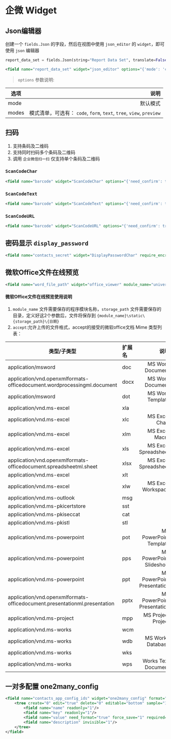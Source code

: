 # 企微 Widget

## Json编辑器

创建一个 `fields.Json` 的字段，然后在视图中使用 `json_editor` 的 `widget`，即可使用 `json` 编辑器
```python
report_data_set = fields.Json(string="Report Data Set", translate=False, help="Report Data Set.")
```
```xml
<field name="report_data_set" widget="json_editor" options="{'mode': 'code', 'modes':['code', 'form', 'text', 'tree', 'view', 'preview']}" force_save="1" readonly="1"/>
```
> `options` 参数说明:

| 选项|   说明 |
|----------|-----:|
|mode| 默认模式 |
|modes| 模式清单，可选有： `code`, `form`, `text`, `tree`, `view`, `preview`|

## 扫码
1. 支持条码及二维码
2. 支持同时扫码多个条码及二维码
3. 调用 `企业微信扫一扫` 仅支持单个条码及二维码

### `ScanCodeChar`
```xml
<field name="barcode" widget="ScanCodeChar" options="{'need_confirm': true, 'autoplay':true}" />
```

### `ScanCodeText`
```xml
<field name="barcode" widget="ScanCodeText" options="{'need_confirm': true, 'autoplay':true}" />
```

### `ScanCodeURL`
```xml
<field name="barcode" widget="ScanCodeURL" options="{'need_confirm': true, 'autoplay':true}" />
```

## 密码显示 `display_password`
```xml
<field name="contacts_secret" widget="DisplayPasswordChar" require_encryption="True" />
```

## 微软Office文件在线预览
```xml
<field name="word_file_path" widget="office_viewer" module_name="universities_management" storage_path="word" height="500" accept="application/msword,application/vnd.openxmlformats-officedocument.wordprocessingml.document"/>
```
#### 微软Office文件在线预览使用说明
1. `module_name` 文件需要保存的程序模块名称，`storage_path` 文件需要保存的目录，定义好这2个参数后，文件将保存到 `{module_name}\static\{storage_path}\{日期}`
2. `accept`:允许上传的文件格式，accept的接受的微软office文档 Mime 类型列表：

| 类型/子类型 | 扩展名 |  说明 |
|----------|:-------------|------:|
|application/msword	|doc | MS Word Document |
|application/vnd.openxmlformats-officedocument.wordprocessingml.document |docx | MS Word Document |
|application/msword	|dot | MS Word Template |
|application/vnd.ms-excel|	xla| |
|application/vnd.ms-excel|	xlc| MS Excel Chart|
|application/vnd.ms-excel|	xlm| MS Excel Macro|
|application/vnd.ms-excel|	xls| MS Excel Spreadsheet|
|application/vnd.openxmlformats-officedocument.spreadsheetml.sheet|	xlsx| MS Excel Spreadsheet|
|application/vnd.ms-excel|	xlt| |
|application/vnd.ms-excel|	xlw| MS Excel Workspace|
|application/vnd.ms-outlook|	msg| |
|application/vnd.ms-pkicertstore|	sst| |
|application/vnd.ms-pkiseccat|	cat| |
|application/vnd.ms-pkistl|	stl| |
|application/vnd.ms-powerpoint|	pot| MS PowerPoint Template|
|application/vnd.ms-powerpoint|	pps| MS PowerPoint Slideshow|
|application/vnd.ms-powerpoint|	ppt| MS PowerPoint Presentation|
|application/vnd.openxmlformats-officedocument.presentationml.presentation|	pptx| MS PowerPoint Presentation|
|application/vnd.ms-project|	mpp| MS Project Project|
|application/vnd.ms-works|	wcm| |
|application/vnd.ms-works|	wdb| MS Works Database|
|application/vnd.ms-works|	wks| |
|application/vnd.ms-works|	wps| Works Text Document|


## 一对多配置 one2many_config
```xml
<field name="contacts_app_config_ids" widget="one2many_config" format="value" type="ttype" help="description" class="w-100 pl-3" t-translation="off">
    <tree create="0" edit="true" delete="0" editable="bottom" sample="1">
        <field name="name" readonly="1"/>
        <field name="key" readonly="1"/>
        <field name="value" need_format="true" force_save="1" required="1"/>
        <field name="description" invisible="1"/>
    </tree>
</field>
```